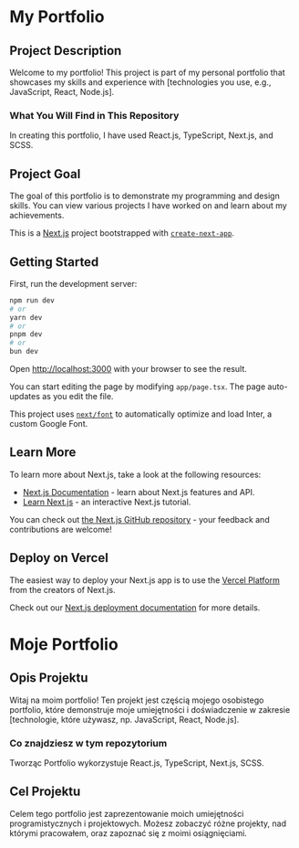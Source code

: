 # My Portfolio

## Project Description

Welcome to my portfolio! This project is part of my personal portfolio that showcases my skills and experience with [technologies you use, e.g., JavaScript, React, Node.js].

### What You Will Find in This Repository

In creating this portfolio, I have used React.js, TypeScript, Next.js, and SCSS.

## Project Goal

The goal of this portfolio is to demonstrate my programming and design skills. You can view various projects I have worked on and learn about my achievements.

This is a [Next.js](https://nextjs.org/) project bootstrapped with [`create-next-app`](https://github.com/vercel/next.js/tree/canary/packages/create-next-app).

## Getting Started

First, run the development server:

```bash
npm run dev
# or
yarn dev
# or
pnpm dev
# or
bun dev
```

Open [http://localhost:3000](http://localhost:3000) with your browser to see the result.

You can start editing the page by modifying `app/page.tsx`. The page auto-updates as you edit the file.

This project uses [`next/font`](https://nextjs.org/docs/basic-features/font-optimization) to automatically optimize and load Inter, a custom Google Font.

## Learn More

To learn more about Next.js, take a look at the following resources:

- [Next.js Documentation](https://nextjs.org/docs) - learn about Next.js features and API.
- [Learn Next.js](https://nextjs.org/learn) - an interactive Next.js tutorial.

You can check out [the Next.js GitHub repository](https://github.com/vercel/next.js/) - your feedback and contributions are welcome!

## Deploy on Vercel

The easiest way to deploy your Next.js app is to use the [Vercel Platform](https://vercel.com/new?utm_medium=default-template&filter=next.js&utm_source=create-next-app&utm_campaign=create-next-app-readme) from the creators of Next.js.

Check out our [Next.js deployment documentation](https://nextjs.org/docs/deployment) for more details.

#####

# Moje Portfolio

## Opis Projektu

Witaj na moim portfolio! Ten projekt jest częścią mojego osobistego portfolio, które demonstruje moje umiejętności i doświadczenie w zakresie [technologie, które używasz, np. JavaScript, React, Node.js].

### Co znajdziesz w tym repozytorium

Tworząc Portfolio wykorzystuje React.js, TypeScript, Next.js, SCSS.

## Cel Projektu

Celem tego portfolio jest zaprezentowanie moich umiejętności programistycznych i projektowych. Możesz zobaczyć różne projekty, nad którymi pracowałem, oraz zapoznać się z moimi osiągnięciami.